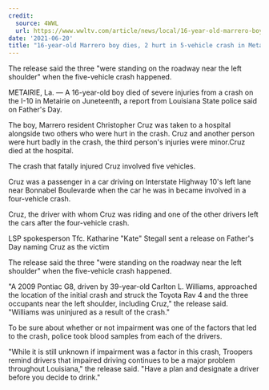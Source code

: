 ```yaml
---
credit:
  source: 4WWL
  url: https://www.wwltv.com/article/news/local/16-year-old-marrero-boy-dies-2-hurt-in-5-vehicle-crash-in-metairie-police-say/289-b108b9ab-653d-4dc5-80fb-14ff4f39d113
date: '2021-06-20'
title: "16-year-old Marrero boy dies, 2 hurt in 5-vehicle crash in Metairie, police say"
---
```

The release said the three "were standing on the roadway near the left shoulder" when the five-vehicle crash happened.

METAIRIE, La. — A 16-year-old boy died of severe injuries from a crash on the I-10 in Metairie on Juneteenth, a report from Louisiana State police said on Father's Day.

The boy, Marrero resident Christopher Cruz was taken to a hospital alongside two others who were hurt in the crash. Cruz and another person were hurt badly in the crash, the third person's injuries were minor.Cruz died at the hospital.

The crash that fatally injured Cruz involved five vehicles.

Cruz was a passenger in a car driving on Interstate Highway 10's left lane near Bonnabel Boulevarde when the car he was in became involved in a four-vehicle crash.

Cruz, the driver with whom Cruz was riding and one of the other drivers left the cars after the four-vehicle crash.

LSP spokesperson Tfc. Katharine "Kate" Stegall sent a release on Father's Day naming Cruz as the victim

The release said the three "were standing on the roadway near the left shoulder" when the five-vehicle crash happened.

"A 2009 Pontiac G8, driven by 39-year-old Carlton L. Williams, approached the location of the initial crash and struck the Toyota Rav 4 and the three occupants near the left shoulder, including Cruz," the release said. "Williams was uninjured as a result of the crash."

To be sure about whether or not impairment was one of the factors that led to the crash, police took blood samples from each of the drivers.

"While it is still unknown if impairment was a factor in this crash, Troopers remind drivers that impaired driving continues to be a major problem throughout Louisiana," the release said. "Have a plan and designate a driver before you decide to drink."
